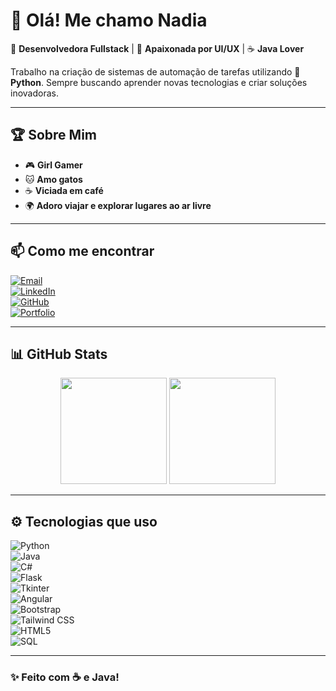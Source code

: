 # 🌟 Olá! Me chamo Nadia  

🚀 **Desenvolvedora Fullstack** | 🎨 **Apaixonada por UI/UX** | ☕ **Java Lover**  

Trabalho na criação de sistemas de automação de tarefas utilizando 🐍 **Python**. Sempre buscando aprender novas tecnologias e criar soluções inovadoras.  

---

## 🏆 Sobre Mim  
- 🎮 **Girl Gamer**  
- 🐱 **Amo gatos**  
- ☕ **Viciada em café**  
- 🌍 **Adoro viajar e explorar lugares ao ar livre**  

---

## 📫 Como me encontrar  

[![Email](https://img.shields.io/badge/Email-D14836?style=for-the-badge&logo=gmail&logoColor=white)](mailto:nadianaely32@gmail.com)  
[![LinkedIn](https://img.shields.io/badge/LinkedIn-0A66C2?style=for-the-badge&logo=linkedin&logoColor=white)](https://www.linkedin.com/in/nadia-naely/)  
[![GitHub](https://img.shields.io/badge/GitHub-181717?style=for-the-badge&logo=github&logoColor=white)](https://github.com/nadiacastr0/)  
[![Portfolio](https://img.shields.io/badge/Portfolio-a6024f?style=for-the-badge&logo=google-chrome&logoColor=white)](https://nadiacastr0.github.io/Portifolio/)  

---

## 📊 GitHub Stats  

<p align="center">
  <img src="https://github-readme-stats.vercel.app/api?username=nadiacastr0&show_icons=true&theme=gradient&bg_color=0d1117&title_color=ff79c6&text_color=bd93f9" height="170">
  <img src="https://github-readme-stats.vercel.app/api/top-langs?username=nadiacastr0&show_icons=true&theme=gradient&bg_color=0d1117&title_color=ff79c6&text_color=bd93f9" height="170">
</p>

---

## ⚙ Tecnologias que uso  

![Python](https://img.shields.io/badge/Python-3776AB?style=for-the-badge&logo=python&logoColor=white)  
![Java](https://img.shields.io/badge/Java-007396?style=for-the-badge&logo=java&logoColor=white)  
![C#](https://img.shields.io/badge/C%23-239120?style=for-the-badge&logo=csharp&logoColor=white)  
![Flask](https://img.shields.io/badge/Flask-000000?style=for-the-badge&logo=flask&logoColor=white)  
![Tkinter](https://img.shields.io/badge/Tkinter-ffcc00?style=for-the-badge&logo=python&logoColor=black)  
![Angular](https://img.shields.io/badge/Angular-DD0031?style=for-the-badge&logo=angular&logoColor=white)  
![Bootstrap](https://img.shields.io/badge/Bootstrap-563D7C?style=for-the-badge&logo=bootstrap&logoColor=white)  
![Tailwind CSS](https://img.shields.io/badge/TailwindCSS-06B6D4?style=for-the-badge&logo=tailwindcss&logoColor=white)  
![HTML5](https://img.shields.io/badge/HTML5-E34F26?style=for-the-badge&logo=html5&logoColor=white)  
![SQL](https://img.shields.io/badge/SQL-4479A1?style=for-the-badge&logo=mysql&logoColor=white)  

---

### ✨ **Feito com ☕ e Java!**
